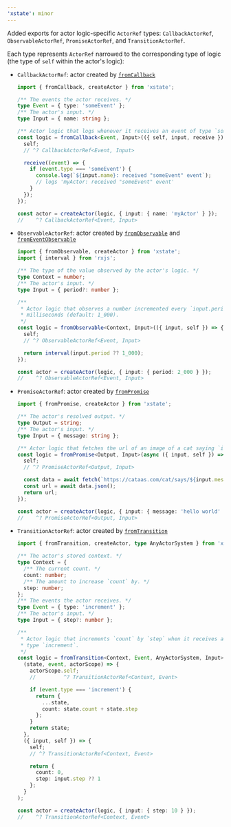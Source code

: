 ```yaml
---
'xstate': minor
---
```


Added exports for actor logic-specific `ActorRef` types: `CallbackActorRef`, `ObservableActorRef`, `PromiseActorRef`, and `TransitionActorRef`.

Each type represents `ActorRef` narrowed to the corresponding type of logic (the type of `self` within the actor's logic):

- `CallbackActorRef`: actor created by [`fromCallback`](https://stately.ai/docs/actors#fromcallback)

  ```ts
  import { fromCallback, createActor } from 'xstate';

  /** The events the actor receives. */
  type Event = { type: 'someEvent' };
  /** The actor's input. */
  type Input = { name: string };

  /** Actor logic that logs whenever it receives an event of type `someEvent`. */
  const logic = fromCallback<Event, Input>(({ self, input, receive }) => {
    self;
    // ^? CallbackActorRef<Event, Input>

    receive((event) => {
      if (event.type === 'someEvent') {
        console.log(`${input.name}: received "someEvent" event`);
        // logs 'myActor: received "someEvent" event'
      }
    });
  });

  const actor = createActor(logic, { input: { name: 'myActor' } });
  //    ^? CallbackActorRef<Event, Input>
  ```

- `ObservableActorRef`: actor created by [`fromObservable`](https://stately.ai/docs/actors#fromobservable) and [`fromEventObservable`](https://stately.ai/docs/actors#fromeventobservable)

  ```ts
  import { fromObservable, createActor } from 'xstate';
  import { interval } from 'rxjs';

  /** The type of the value observed by the actor's logic. */
  type Context = number;
  /** The actor's input. */
  type Input = { period?: number };

  /**
   * Actor logic that observes a number incremented every `input.period`
   * milliseconds (default: 1_000).
   */
  const logic = fromObservable<Context, Input>(({ input, self }) => {
    self;
    // ^? ObservableActorRef<Event, Input>

    return interval(input.period ?? 1_000);
  });

  const actor = createActor(logic, { input: { period: 2_000 } });
  //    ^? ObservableActorRef<Event, Input>
  ```

- `PromiseActorRef`: actor created by [`fromPromise`](https://stately.ai/docs/actors#actors-as-promises)

  ```ts
  import { fromPromise, createActor } from 'xstate';

  /** The actor's resolved output. */
  type Output = string;
  /** The actor's input. */
  type Input = { message: string };

  /** Actor logic that fetches the url of an image of a cat saying `input.message`. */
  const logic = fromPromise<Output, Input>(async ({ input, self }) => {
    self;
    // ^? PromiseActorRef<Output, Input>

    const data = await fetch(`https://cataas.com/cat/says/${input.message}`);
    const url = await data.json();
    return url;
  });

  const actor = createActor(logic, { input: { message: 'hello world' } });
  //    ^? PromiseActorRef<Output, Input>
  ```

- `TransitionActorRef`: actor created by [`fromTransition`](https://stately.ai/docs/actors#fromtransition)

  ```ts
  import { fromTransition, createActor, type AnyActorSystem } from 'xstate';

  /** The actor's stored context. */
  type Context = {
    /** The current count. */
    count: number;
    /** The amount to increase `count` by. */
    step: number;
  };
  /** The events the actor receives. */
  type Event = { type: 'increment' };
  /** The actor's input. */
  type Input = { step?: number };

  /**
   * Actor logic that increments `count` by `step` when it receives an event of
   * type `increment`.
   */
  const logic = fromTransition<Context, Event, AnyActorSystem, Input>(
    (state, event, actorScope) => {
      actorScope.self;
      //         ^? TransitionActorRef<Context, Event>

      if (event.type === 'increment') {
        return {
          ...state,
          count: state.count + state.step
        };
      }
      return state;
    },
    ({ input, self }) => {
      self;
      // ^? TransitionActorRef<Context, Event>

      return {
        count: 0,
        step: input.step ?? 1
      };
    }
  );

  const actor = createActor(logic, { input: { step: 10 } });
  //    ^? TransitionActorRef<Context, Event>
  ```
